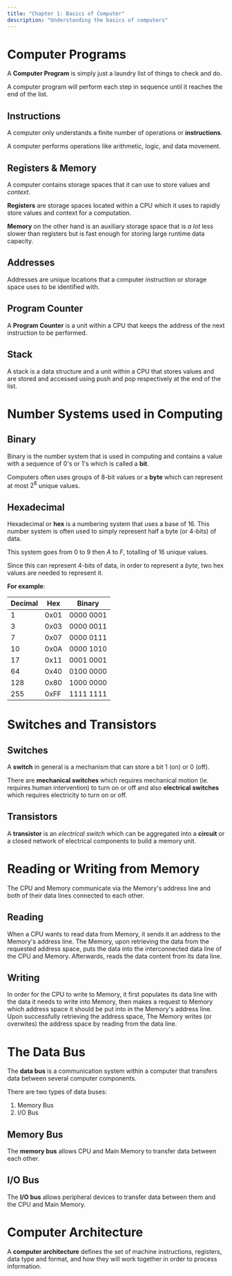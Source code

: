 ```yaml
---
title: "Chapter 1: Basics of Computer"
description: "Understanding the basics of computers"
---
```


# Computer Programs
A **Computer Program** is simply just a laundry list of things to check and do.

A computer program will perform each step in sequence until it reaches the 
end of the list.

## Instructions
A computer only understands a finite number of operations or **instructions**.

A computer performs operations like arithmetic, logic, and data movement.

## Registers & Memory
A computer contains storage spaces that it can use to store values and _context_.

**Registers** are storage spaces located within a CPU which it uses to rapidly store 
values and context for a computation.

**Memory** on the other hand is an auxiliary storage space that is _a lot_ less slower 
than registers but is fast enough for storing large runtime data capacity.

## Addresses
Addresses are unique locations that a computer instruction or storage space uses to be 
identified with.

## Program Counter
A **Program Counter** is a unit within a CPU that keeps the address of the next instruction 
to be performed.

## Stack
A stack is a data structure and a unit within a CPU that stores values and are stored 
and accessed using push and pop respectively at the end of the list.

# Number Systems used in Computing

## Binary
Binary is the number system that is used in computing and contains a value with a 
sequence of $0$'s or $1$'s which is called a **bit**.

Computers often uses groups of $8$-bit values or a **byte** which can represent at most 
$2^{8}$ unique values.

## Hexadecimal
Hexadecimal or **hex** is a numbering system that uses a base of $16$. This number 
system is often used to simply represent half a byte (or $4$-bits) of data.

This system goes from $0$ to $9$ then $A$ to $F$, totalling of $16$ unique values.

Since this can represent $4$-bits of data, in order to represent a $byte$, two hex 
values are needed to represent it.

**For example**:

| Decimal | Hex  | Binary    |
|---------|------|-----------|
| 1       | 0x01 | 0000 0001 |
| 3       | 0x03 | 0000 0011 |
| 7       | 0x07 | 0000 0111 |
| 10      | 0x0A | 0000 1010 |
| 17      | 0x11 | 0001 0001 |
| 64      | 0x40 | 0100 0000 |
| 128     | 0x80 | 1000 0000 |
| 255     | 0xFF | 1111 1111 |

# Switches and Transistors

## Switches
A **switch** in general is a mechanism that can store a bit $1$ (on) or $0$ (off).

There are **mechanical switches** which requires mechanical motion (ie. requires human 
intervention) to turn on or off and also **electrical switches** which requires electricity
to turn on or off.

## Transistors
A **transistor** is an *electrical switch* which can be aggregated into a **circuit** or a closed 
network of electrical components to build a memory unit.

# Reading or Writing from Memory
The CPU and Memory communicate via the Memory's address line and both of their data lines 
connected to each other.

## Reading
When a CPU wants to read data from Memory, it sends it an address to the Memory's address 
line. The Memory, upon retrieving the data from the requested address space, puts the data 
into the interconnected data line of the CPU and Memory. Afterwards, reads the data content 
from its data line.

## Writing
In order for the CPU to write to Memory, it first populates its data line with the data it 
needs to write into Memory, then makes a request to Memory which address space it should 
be put into in the Memory's address line. Upon successfully retrieving the address space, 
The Memory writes (or overwites) the address space by reading from the data line.

# The Data Bus
The **data bus**  is a communication system within a computer that transfers data between 
several computer components.

There are two types of data buses:
1. Memory Bus
2. I/O Bus

## Memory Bus
The **memory bus** allows CPU and Main Memory to transfer data between each other.

## I/O Bus
The **I/O bus** allows peripheral devices to transfer data between them and the CPU and 
Main Memory.

# Computer Architecture
A **computer architecture** defines the set of machine instructions, registers, 
data type and format, and how they will work together in order to process 
information.
